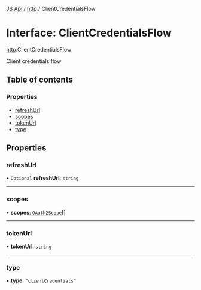 [JS Api](../index.md) / [http](../modules/http.md) / ClientCredentialsFlow

# Interface: ClientCredentialsFlow

[http](../modules/http.md).ClientCredentialsFlow

Client credentials flow

## Table of contents

### Properties

- [refreshUrl](http.ClientCredentialsFlow.md#refreshurl)
- [scopes](http.ClientCredentialsFlow.md#scopes)
- [tokenUrl](http.ClientCredentialsFlow.md#tokenurl)
- [type](http.ClientCredentialsFlow.md#type)

## Properties

### refreshUrl

• `Optional` **refreshUrl**: `string`

___

### scopes

• **scopes**: [`OAuth2Scope`](http.OAuth2Scope.md)[]

___

### tokenUrl

• **tokenUrl**: `string`

___

### type

• **type**: ``"clientCredentials"``
